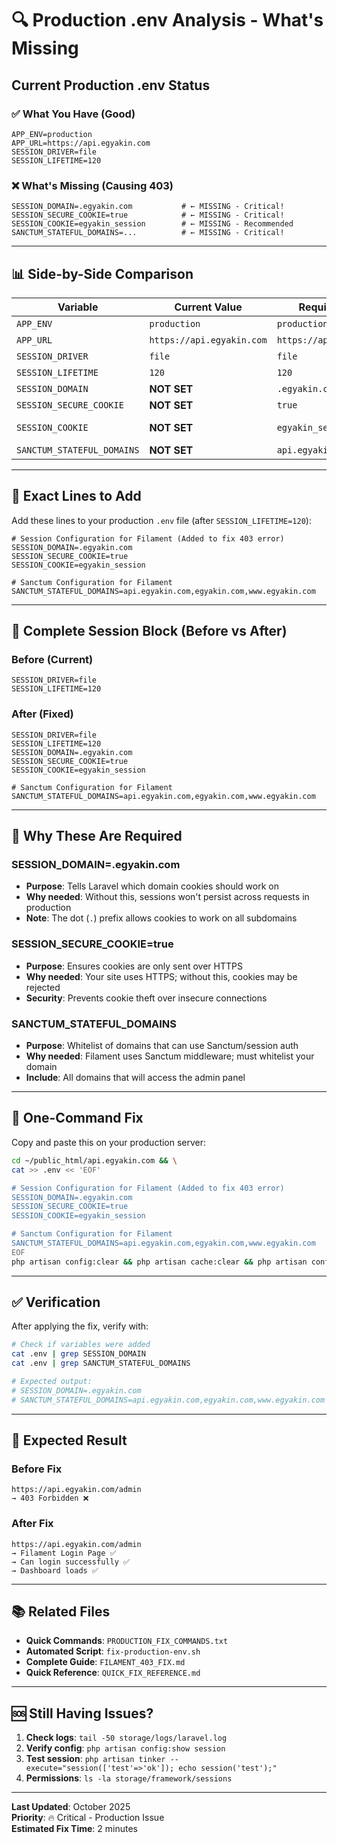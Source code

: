 # 🔍 Production .env Analysis - What's Missing

## Current Production .env Status

### ✅ What You Have (Good)
```env
APP_ENV=production
APP_URL=https://api.egyakin.com
SESSION_DRIVER=file
SESSION_LIFETIME=120
```

### ❌ What's Missing (Causing 403)
```env
SESSION_DOMAIN=.egyakin.com           # ← MISSING - Critical!
SESSION_SECURE_COOKIE=true            # ← MISSING - Critical!
SESSION_COOKIE=egyakin_session        # ← MISSING - Recommended
SANCTUM_STATEFUL_DOMAINS=...          # ← MISSING - Critical!
```

---

## 📊 Side-by-Side Comparison

| Variable | Current Value | Required Value | Status |
|----------|--------------|----------------|--------|
| `APP_ENV` | `production` | `production` | ✅ OK |
| `APP_URL` | `https://api.egyakin.com` | `https://api.egyakin.com` | ✅ OK |
| `SESSION_DRIVER` | `file` | `file` | ✅ OK |
| `SESSION_LIFETIME` | `120` | `120` | ✅ OK |
| `SESSION_DOMAIN` | **NOT SET** | `.egyakin.com` | ❌ **MISSING** |
| `SESSION_SECURE_COOKIE` | **NOT SET** | `true` | ❌ **MISSING** |
| `SESSION_COOKIE` | **NOT SET** | `egyakin_session` | ⚠️ Recommended |
| `SANCTUM_STATEFUL_DOMAINS` | **NOT SET** | `api.egyakin.com,...` | ❌ **MISSING** |

---

## 🎯 Exact Lines to Add

Add these lines to your production `.env` file (after `SESSION_LIFETIME=120`):

```env
# Session Configuration for Filament (Added to fix 403 error)
SESSION_DOMAIN=.egyakin.com
SESSION_SECURE_COOKIE=true
SESSION_COOKIE=egyakin_session

# Sanctum Configuration for Filament
SANCTUM_STATEFUL_DOMAINS=api.egyakin.com,egyakin.com,www.egyakin.com
```

---

## 📝 Complete Session Block (Before vs After)

### Before (Current)
```env
SESSION_DRIVER=file
SESSION_LIFETIME=120
```

### After (Fixed)
```env
SESSION_DRIVER=file
SESSION_LIFETIME=120
SESSION_DOMAIN=.egyakin.com
SESSION_SECURE_COOKIE=true
SESSION_COOKIE=egyakin_session

# Sanctum Configuration for Filament
SANCTUM_STATEFUL_DOMAINS=api.egyakin.com,egyakin.com,www.egyakin.com
```

---

## 🔄 Why These Are Required

### SESSION_DOMAIN=.egyakin.com
- **Purpose**: Tells Laravel which domain cookies should work on
- **Why needed**: Without this, sessions won't persist across requests in production
- **Note**: The dot (`.`) prefix allows cookies to work on all subdomains

### SESSION_SECURE_COOKIE=true
- **Purpose**: Ensures cookies are only sent over HTTPS
- **Why needed**: Your site uses HTTPS; without this, cookies may be rejected
- **Security**: Prevents cookie theft over insecure connections

### SANCTUM_STATEFUL_DOMAINS
- **Purpose**: Whitelist of domains that can use Sanctum/session auth
- **Why needed**: Filament uses Sanctum middleware; must whitelist your domain
- **Include**: All domains that will access the admin panel

---

## 🚀 One-Command Fix

Copy and paste this on your production server:

```bash
cd ~/public_html/api.egyakin.com && \
cat >> .env << 'EOF'

# Session Configuration for Filament (Added to fix 403 error)
SESSION_DOMAIN=.egyakin.com
SESSION_SECURE_COOKIE=true
SESSION_COOKIE=egyakin_session

# Sanctum Configuration for Filament
SANCTUM_STATEFUL_DOMAINS=api.egyakin.com,egyakin.com,www.egyakin.com
EOF
php artisan config:clear && php artisan cache:clear && php artisan config:cache
```

---

## ✅ Verification

After applying the fix, verify with:

```bash
# Check if variables were added
cat .env | grep SESSION_DOMAIN
cat .env | grep SANCTUM_STATEFUL_DOMAINS

# Expected output:
# SESSION_DOMAIN=.egyakin.com
# SANCTUM_STATEFUL_DOMAINS=api.egyakin.com,egyakin.com,www.egyakin.com
```

---

## 🎉 Expected Result

### Before Fix
```
https://api.egyakin.com/admin
→ 403 Forbidden ❌
```

### After Fix
```
https://api.egyakin.com/admin
→ Filament Login Page ✅
→ Can login successfully ✅
→ Dashboard loads ✅
```

---

## 📚 Related Files

- **Quick Commands**: `PRODUCTION_FIX_COMMANDS.txt`
- **Automated Script**: `fix-production-env.sh`
- **Complete Guide**: `FILAMENT_403_FIX.md`
- **Quick Reference**: `QUICK_FIX_REFERENCE.md`

---

## 🆘 Still Having Issues?

1. **Check logs**: `tail -50 storage/logs/laravel.log`
2. **Verify config**: `php artisan config:show session`
3. **Test session**: `php artisan tinker --execute="session(['test'=>'ok']); echo session('test');"`
4. **Permissions**: `ls -la storage/framework/sessions`

---

**Last Updated**: October 2025  
**Priority**: 🔥 Critical - Production Issue  
**Estimated Fix Time**: 2 minutes

